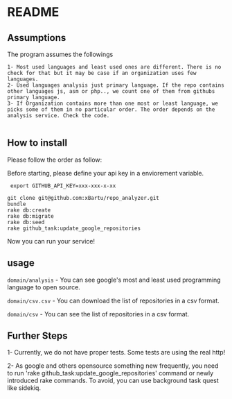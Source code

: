 # README

## Assumptions

The program assumes the followings

```
1- Most used languages and least used ones are different. There is no check for that but it may be case if an organization uses few languages.
2- Used languages analysis just primary language. If the repo contains other languages js, asm or php.., we count one of them from githubs primary language.
3- If Organization contains more than one most or least language, we picks some of them in no particular order. The order depends on the analysis service. Check the code. 


```

## How to install

Please follow the order as follow:

Before starting, please define your api key in a enviorement variable.

` export GITHUB_API_KEY=xxx-xxx-x-xx`



```
git clone git@github.com:xBartu/repo_analyzer.git 
bundle
rake db:create
rake db:migrate
rake db:seed
rake github_task:update_google_repositories
```

Now you can run your service!

## usage

`domain/analysis` - You can see google's most and least used programming language to open source.

`domain/csv.csv` - You can download the list of repositories in a csv format.

`domain/csv` - You can see the list of repositories in a csv format.

## Further Steps

1- Currently, we do not have proper tests. Some tests are using the real http!

2- As google and others opensource something new frequently, you need to run 'rake github_task:update_google_repositories' command or newly introduced rake commands. To avoid, you can use background task quest like sidekiq.


